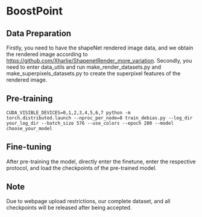 # BoostPoint



## Data Preparation

Firstly, you need to have the shapeNet rendered image data, and we obtain the rendered image according to https://github.com/Xharlie/ShapenetRender_more_variation. Secondly, you need to enter data_utils and run make_render_datasets.py and make_superpixels_datasets.py to create the superpixel features of the rendered image.

## Pre-training

```
CUDA_VISIBLE_DEVICES=0,1,2,3,4,5,6,7 python -m torch.distributed.launch --nproc_per_node=8 train_debias.py --log_dir your_log_dir --batch_size 576 --use_colors --epoch 200 --model choose_your_model
```

## Fine-tuning

After pre-training the model, directly enter the finetune, enter the respective protocol, and load the checkpoints of the pre-trained model.

## Note
Due to webpage upload restrictions, our complete dataset, and all checkpoints will be released after being accepted.
